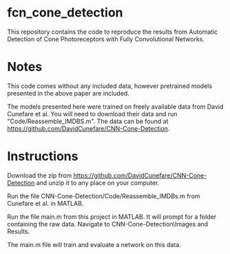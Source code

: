 # fcn_cone_detection
This repository contains the code to reproduce the results from Automatic Detection of Cone Photoreceptors with Fully Convolutional Networks.

# Notes
This code comes without any included data, however pretrained models presented in the above paper are included. 

The models presented here were trained on freely available data from David Cunefare et al. You will need to download their data and run "Code/Reassemble_IMDBS.m". The data can be found at https://github.com/DavidCunefare/CNN-Cone-Detection.

# Instructions

Download the zip from https://github.com/DavidCunefare/CNN-Cone-Detection and unzip it to any place on your computer.

Run the file CNN-Cone-Detection/Code/Reassemble_IMDBs.m from Cunefare et al. in MATLAB.

Run the file main.m from this project in MATLAB. It will prompt for a folder containing the raw data. Navigate to CNN-Cone-Detection\Images and Results.

The main.m file will train and evaluate a network on this data.